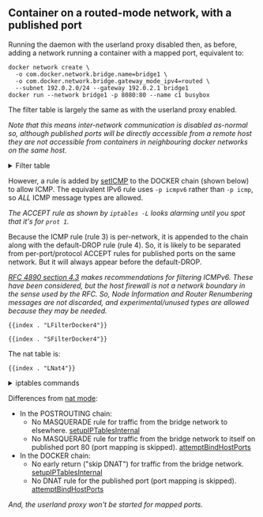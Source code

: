 ## Container on a routed-mode network, with a published port

Running the daemon with the userland proxy disabled then, as before, adding a network running a container with a mapped port, equivalent to:

	docker network create \
	  -o com.docker.network.bridge.name=bridge1 \
	  -o com.docker.network.bridge.gateway_mode_ipv4=routed \
	  --subnet 192.0.2.0/24 --gateway 192.0.2.1 bridge1
	docker run --network bridge1 -p 8080:80 --name c1 busybox

The filter table is largely the same as with the userland proxy enabled.

_Note that this means inter-network communication is disabled as-normal so,
although published ports will be directly accessible from a remote host
they are not accessible from containers in neighbouring docker networks
on the same host._

<details>
<summary>Filter table</summary>

    {{index . "LFilter4"}}

    {{index . "SFilter4"}}

</details>

However, a rule is added by [setICMP][5] to the DOCKER chain (shown below) to
allow ICMP. The equivalent IPv6 rule uses `-p icmpv6` rather than `-p icmp`,
so *ALL* ICMP message types are allowed.

_The ACCEPT rule as shown by `iptables -L` looks alarming until you spot that it's
for `prot 1`._

Because the ICMP rule (rule 3) is per-network, it is appended to the chain along
with the default-DROP rule (rule 4). So, it is likely to be separated from
per-port/protocol ACCEPT rules for published ports on the same network. But it
will always appear before the default-DROP.

_[RFC 4890 section 4.3][6] makes recommendations for filtering ICMPv6. These
have been considered, but the host firewall is not a network boundary in the
sense used by the RFC. So, Node Information and Router Renumbering messages are
not discarded, and experimental/unused types are allowed because they may be
needed._

    {{index . "LFilterDocker4"}}

    {{index . "SFilterDocker4"}}

The nat table is:

    {{index . "LNat4"}}

<details>
<summary>iptables commands</summary>

    {{index . "SNat4"}}

</details>

Differences from [nat mode][1]:

  - In the POSTROUTING chain:
    - No MASQUERADE rule for traffic from the bridge network to elsewhere. [setupIPTablesInternal][2]
    - No MASQUERADE rule for traffic from the bridge network to itself on published port 80 (port
      mapping is skipped). [attemptBindHostPorts][3]
  - In the DOCKER chain:
    - No early return ("skip DNAT") for traffic from the bridge network. [setupIPTablesInternal][4]
    - No DNAT rule for the published port (port mapping is skipped). [attemptBindHostPorts][3]

_And, the userland proxy won't be started for mapped ports._

[1]: usernet-portmap.md
[2]: https://github.com/moby/moby/blob/333cfa640239153477bf635a8131734d0e9d099d/libnetwork/drivers/bridge/setup_ip_tables_linux.go#L294
[3]: https://github.com/moby/moby/blob/675c2ac2db93e38bb9c5a6615d4155a969535fd9/libnetwork/drivers/bridge/port_mapping_linux.go#L477-L479
[4]: https://github.com/moby/moby/blob/333cfa640239153477bf635a8131734d0e9d099d/libnetwork/drivers/bridge/setup_ip_tables_linux.go#L290
[5]: https://github.com/robmry/moby/blob/d456d79cfc12cd7c801eebce0550b645c5343ca6/libnetwork/drivers/bridge/setup_ip_tables_linux.go#L390-L395
[6]: https://www.rfc-editor.org/rfc/rfc4890#section-4.3
